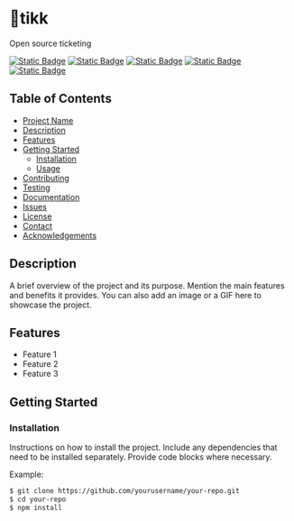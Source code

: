 
# :ticket:tikk

Open source ticketing

[![Static Badge](https://img.shields.io/badge/license-GPL3-style?logo=gnu)](https://www.gnu.org/licenses/gpl-3.0.en.html)
[![Static Badge](https://img.shields.io/badge/laravel-x10-style?logo=laravel)](https://laravel.com/)
[![Static Badge](https://img.shields.io/badge/php-8.1-style?logo=php&color=%232980b9)](https://www.php.net/)
[![Static Badge](https://img.shields.io/badge/mariadb-latest-style?logo=mariadb&color=%23e67e22)](https://mariadb.org/)
[![Static Badge](https://img.shields.io/badge/docker-latest-style?logo=docker&color=%233498db)](https://docs.docker.com/compose/compose-file/)

## Table of Contents

- [Project Name](#project-name)
- [Description](#description)
- [Features](#features)
- [Getting Started](#getting-started)
  - [Installation](#installation)
  - [Usage](#usage)
- [Contributing](#contributing)
- [Testing](#testing)
- [Documentation](#documentation)
- [Issues](#issues)
- [License](#license)
- [Contact](#contact)
- [Acknowledgements](#acknowledgements)

## Description

A brief overview of the project and its purpose. Mention the main features and benefits it provides. You can also add an image or a GIF here to showcase the project.

## Features

- Feature 1
- Feature 2
- Feature 3

## Getting Started

### Installation

Instructions on how to install the project. Include any dependencies that need to be installed separately. Provide code blocks where necessary.

Example:

```bash
$ git clone https://github.com/yourusername/your-repo.git
$ cd your-repo
$ npm install
